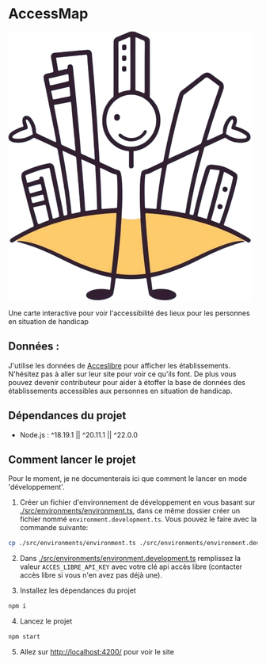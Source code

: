 # AccessMap
![Logo](/AccessMap/src/assets/logo.png)

Une carte interactive pour voir l'accessibilité des lieux pour les personnes en situation de handicap

## Données :

J'utilise les données de [Acceslibre](https://acceslibre.beta.gouv.fr/) pour afficher les établissements. N'hésitez pas à aller sur leur site pour voir ce qu'ils font. De plus vous pouvez devenir contributeur pour aider à étoffer la base de données des établissements accessibles aux personnes en situation de handicap.

## Dépendances du projet
* Node.js : ^18.19.1 || ^20.11.1 || ^22.0.0 	

## Comment lancer le projet

Pour le moment, je ne documenterais ici que comment le lancer en mode 'développement'.

1. Créer un fichier d'environnement de développement en vous basant sur [./src/environments/environment.ts](./src/environments/environment.ts), dans ce même dossier créer un fichier nommé `environment.development.ts`. Vous pouvez le faire avec la commande suivante:

```bash
cp ./src/environments/environment.ts ./src/environments/environment.development.ts
```

2. Dans [./src/environments/environment.development.ts](./src/environments/environment.development.ts) remplissez la valeur `ACCES_LIBRE_API_KEY` avec votre clé api accès libre (contacter accès libre si vous n'en avez pas déjà une).

3. Installez les dépendances du projet
```bash
npm i
```

4. Lancez le projet 
```bash
npm start
```

5. Allez sur [http://localhost:4200/](http://localhost:4200/) pour voir le site